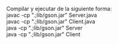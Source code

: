 Compilar y ejecutar de la siguiente forma:<br/>
javac -cp ".;lib/gson.jar" Server.java <br/>
javac -cp ".;lib/gson.jar" Client.java <br/>
java -cp ".;lib/gson.jar" Server <br/>
java -cp ".;lib/gson.jar" Client <br/>
